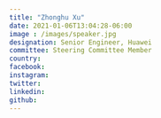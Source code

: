 ```yaml
---
title: "Zhonghu Xu"
date: 2021-01-06T13:04:28-06:00
image : /images/speaker.jpg
designation: Senior Engineer, Huawei
committee: Steering Committee Member
country: 
facebook: 
instagram: 
twitter: 
linkedin: 
github: 
---
```




